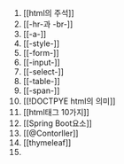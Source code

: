 1. [[html의 주석]]
2. [[-hr-과 -br-]]
3. [[-a-]]
4. [[-style-]]
5. [[-form-]]
6. [[-input-]]
7. [[-select-]]
8. [[-table-]]
9. [[-span-]]
10. [[!DOCTPYE html의 의미]]
11. [[html태그 10가지]]
12. [[Spring Boot요소]]
13. [[@Contorller]]
14. [[thymeleaf]]
15. 